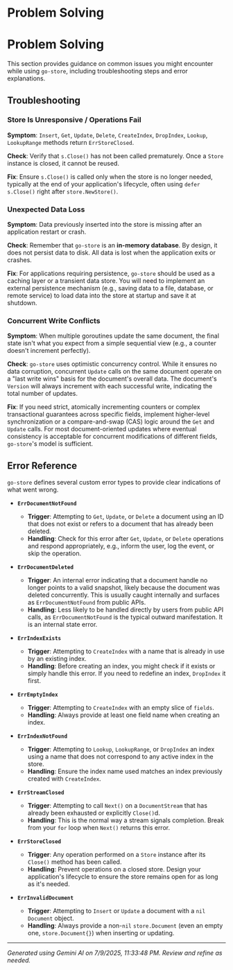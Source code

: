 # Problem Solving

# Problem Solving

This section provides guidance on common issues you might encounter while using `go-store`, including troubleshooting steps and error explanations.

## Troubleshooting

### Store Is Unresponsive / Operations Fail

**Symptom**: `Insert`, `Get`, `Update`, `Delete`, `CreateIndex`, `DropIndex`, `Lookup`, `LookupRange` methods return `ErrStoreClosed`.

**Check**: Verify that `s.Close()` has not been called prematurely. Once a `Store` instance is closed, it cannot be reused.

**Fix**: Ensure `s.Close()` is called only when the store is no longer needed, typically at the end of your application's lifecycle, often using `defer s.Close()` right after `store.NewStore()`.

### Unexpected Data Loss

**Symptom**: Data previously inserted into the store is missing after an application restart or crash.

**Check**: Remember that `go-store` is an **in-memory database**. By design, it does not persist data to disk. All data is lost when the application exits or crashes.

**Fix**: For applications requiring persistence, `go-store` should be used as a caching layer or a transient data store. You will need to implement an external persistence mechanism (e.g., saving data to a file, database, or remote service) to load data into the store at startup and save it at shutdown.

### Concurrent Write Conflicts

**Symptom**: When multiple goroutines update the same document, the final state isn't what you expect from a simple sequential view (e.g., a counter doesn't increment perfectly).

**Check**: `go-store` uses optimistic concurrency control. While it ensures no data corruption, concurrent `Update` calls on the same document operate on a "last write wins" basis for the document's overall data. The document's `Version` will always increment with each successful write, indicating the total number of updates.

**Fix**: If you need strict, atomically incrementing counters or complex transactional guarantees across specific fields, implement higher-level synchronization or a compare-and-swap (CAS) logic around the `Get` and `Update` calls. For most document-oriented updates where eventual consistency is acceptable for concurrent modifications of different fields, `go-store`'s model is sufficient.

## Error Reference

`go-store` defines several custom error types to provide clear indications of what went wrong.

*   **`ErrDocumentNotFound`**
    *   **Trigger**: Attempting to `Get`, `Update`, or `Delete` a document using an ID that does not exist or refers to a document that has already been deleted.
    *   **Handling**: Check for this error after `Get`, `Update`, or `Delete` operations and respond appropriately, e.g., inform the user, log the event, or skip the operation.

*   **`ErrDocumentDeleted`**
    *   **Trigger**: An internal error indicating that a document handle no longer points to a valid snapshot, likely because the document was deleted concurrently. This is usually caught internally and surfaces as `ErrDocumentNotFound` from public APIs.
    *   **Handling**: Less likely to be handled directly by users from public API calls, as `ErrDocumentNotFound` is the typical outward manifestation. It is an internal state error.

*   **`ErrIndexExists`**
    *   **Trigger**: Attempting to `CreateIndex` with a name that is already in use by an existing index.
    *   **Handling**: Before creating an index, you might check if it exists or simply handle this error. If you need to redefine an index, `DropIndex` it first.

*   **`ErrEmptyIndex`**
    *   **Trigger**: Attempting to `CreateIndex` with an empty slice of `fields`.
    *   **Handling**: Always provide at least one field name when creating an index.

*   **`ErrIndexNotFound`**
    *   **Trigger**: Attempting to `Lookup`, `LookupRange`, or `DropIndex` an index using a name that does not correspond to any active index in the store.
    *   **Handling**: Ensure the index name used matches an index previously created with `CreateIndex`.

*   **`ErrStreamClosed`**
    *   **Trigger**: Attempting to call `Next()` on a `DocumentStream` that has already been exhausted or explicitly `Close()`d.
    *   **Handling**: This is the normal way a stream signals completion. Break from your `for` loop when `Next()` returns this error.

*   **`ErrStoreClosed`**
    *   **Trigger**: Any operation performed on a `Store` instance after its `Close()` method has been called.
    *   **Handling**: Prevent operations on a closed store. Design your application's lifecycle to ensure the store remains open for as long as it's needed.

*   **`ErrInvalidDocument`**
    *   **Trigger**: Attempting to `Insert` or `Update` a document with a `nil` `Document` object.
    *   **Handling**: Always provide a non-`nil` `store.Document` (even an empty one, `store.Document{}`) when inserting or updating.

---
*Generated using Gemini AI on 7/9/2025, 11:33:48 PM. Review and refine as needed.*